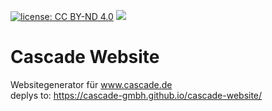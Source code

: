 [![license: CC BY-ND 4.0](https://img.shields.io/badge/license-CC_BY_ND_4.0-brightgreen.svg)](https://creativecommons.org/licenses/by-nd/4.0/)
[![](https://github.com/cascade-gmbh/cascade-website/actions/workflows/continous-integration.yml/badge.svg)](https://github.com/cascade-gmbh/cascade-website/actions/workflows/continous-integration.yml)

# Cascade Website 
Websitegenerator für www.cascade.de  
deplys to: https://cascade-gmbh.github.io/cascade-website/
